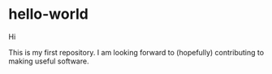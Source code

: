 # hello-world

Hi

This is my first repository. I am looking forward to (hopefully) contributing to making useful software.


